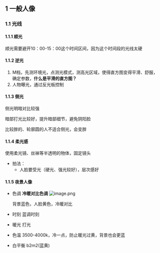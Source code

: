 ## 1 一般人像

### 1.1 光线

#### 1.1.1 顺光

顺光需要避开10：00-15：00这个时间区间，因为这个时间段的光线太硬

#### 1.1.2 逆光

1. M档，先测环境光，点测光模式，测高光区域，使得直方图变得平滑、舒服，确定参数，**什么是平滑的直方图？**
2. 人物曝光，通过反光板控制


#### 1.1.3 侧光

侧光明暗对比较强

暗部打光比较好，提升暗部细节，避免阴阳脸

比较胖的、轮廓圆的人不适合侧光，会变胖


#### 1.1.4 柔光感

使用柔光镜、丝袜等半透明的物体，固定镜头

- 拍法：
  - 人脸要受光（硬光、强光较好），层次感好


#### 1.1.5 夜景人像

- 色调
  **冷暖对比色调**
  ![image.png](https://learning-1316972768.cos.ap-nanjing.myqcloud.com/%E5%90%8E%E6%9C%9F/20240730224225.png)

  背景蓝色，人脸黄色，冷暖对比
- 时刻
  蓝调时刻
- 暖光
  打光
- 色温
  3500-4000k，冷一点，防止暖光过黄，背景也会更蓝
- 白平衡
  b2m2(蓝黄)
